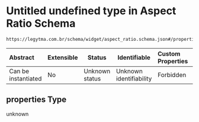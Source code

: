 # Untitled undefined type in Aspect Ratio Schema

```txt
https://legytma.com.br/schema/widget/aspect_ratio.schema.json#/properties
```




| Abstract            | Extensible | Status         | Identifiable            | Custom Properties | Additional Properties | Access Restrictions | Defined In                                                                                     |
| :------------------ | ---------- | -------------- | ----------------------- | :---------------- | --------------------- | ------------------- | ---------------------------------------------------------------------------------------------- |
| Can be instantiated | No         | Unknown status | Unknown identifiability | Forbidden         | Allowed               | none                | [aspect_ratio.schema.json\*](../schema/widget/aspect_ratio.schema.json "open original schema") |

## properties Type

unknown
